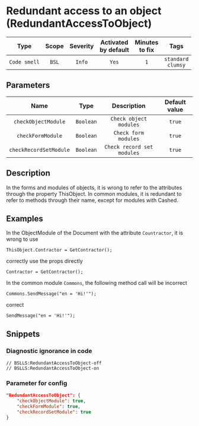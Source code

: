 # Redundant access to an object (RedundantAccessToObject)

|     Type     | Scope | Severity | Activated<br>by default | Minutes<br>to fix |             Tags             |
|:------------:|:-----:|:--------:|:-----------------------------:|:-----------------------:|:----------------------------:|
| `Code smell` | `BSL` |  `Info`  |             `Yes`             |           `1`           | `standard`<br>`clumsy` |

## Parameters


|          Name          |   Type    |        Description         | Default value |
|:----------------------:|:---------:|:--------------------------:|:-------------:|
|  `checkObjectModule`   | `Boolean` |   `Check object modules`   |    `true`     |
|   `checkFormModule`    | `Boolean` |    `Check form modules`    |    `true`     |
| `checkRecordSetModule` | `Boolean` | `Check record set modules` |    `true`     |
<!-- Блоки выше заполняются автоматически, не трогать -->
## Description
In the forms and modules of objects, it is wrong to refer to the attributes through the property ThisObject. In common modules, it is redundant to refer to methods through their name, except for modules with Cashed.

## Examples
In the ObjectModule of the Document with the attribute `Countractor`, it is wrong to use
```bsl
ThisObject.Contractor = GetContractor();
```

correctly use the props directly
```bsl
Contractor = GetContractor();
```

In the common module `Commons`, the following method call will be incorrect
```bsl
Commons.SendMessage("en = 'Hi!'");
```

correct
```bsl
SendMessage("en = 'Hi!'");
```

## Snippets

<!-- Блоки ниже заполняются автоматически, не трогать -->
### Diagnostic ignorance in code

```bsl
// BSLLS:RedundantAccessToObject-off
// BSLLS:RedundantAccessToObject-on
```

### Parameter for config

```json
"RedundantAccessToObject": {
    "checkObjectModule": true,
    "checkFormModule": true,
    "checkRecordSetModule": true
}
```
